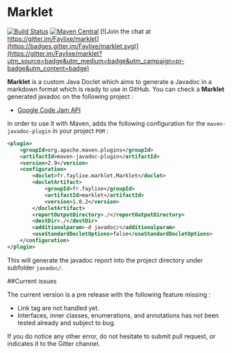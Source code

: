 # Marklet

[![Build Status](https://travis-ci.org/Faylixe/marklet.svg)](https://travis-ci.org/Faylixe/marklet) [![Maven Central](https://maven-badges.herokuapp.com/maven-central/fr.faylixe/marklet/badge.svg)](https://maven-badges.herokuapp.com/maven-central/fr.faylixe/marklet) [![Join the chat at https://gitter.im/Faylixe/marklet](https://badges.gitter.im/Faylixe/marklet.svg)](https://gitter.im/Faylixe/marklet?utm_source=badge&utm_medium=badge&utm_campaign=pr-badge&utm_content=badge)

**Marklet** is a custom Java Doclet which aims to generate a Javadoc in a markdown format which is ready to use in GitHub. You can check a **Marklet** generated javadoc on the following project :

* [Google Code Jam API](https://github.com/Faylixe/googlecodejam-client/tree/master/javadoc/fr/faylixe/googlecodejam/client)

In order to use it with Maven, adds the following configuration for the ``maven-javadoc-plugin``
in your project ``POM`` :

```xml
<plugin>
	<groupId>org.apache.maven.plugins</groupId>
	<artifactId>maven-javadoc-plugin</artifactId>
	<version>2.9</version>
	<configuration>
		<doclet>fr.faylixe.marklet.Marklet</doclet>
		<docletArtifact>
			<groupId>fr.faylixe</groupId>
			<artifactId>marklet</artifactId>
			<version>1.0.2</version>
		</docletArtifact>
		<reportOutputDirectory>./</reportOutputDirectory>
		<destDir>./</destDir>
		<additionalparam>-d javadoc/</additionalparam>
		<useStandardDocletOptions>false</useStandardDocletOptions>
	</configuration>
</plugin>
```

This will generate the javadoc report into the project directory under subfolder ``javadoc/``.

##Current issues

The current version is a pre release with the following feature missing :

* Link tag are not handled yet.
* Interfaces, inner classes, enumerations, and annotations has not been tested already and subject to bug.

If you do notice any other error, do not hesitate to submit pull request, or indicates it to the Gitter channel.